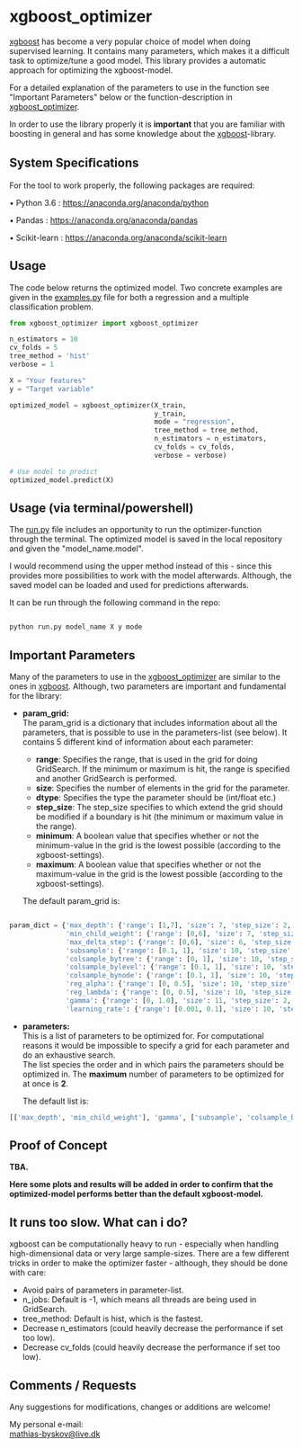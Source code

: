 # xgboost_optimizer

[xgboost](https://xgboost.readthedocs.io/en/latest/) has become a very popular choice of model when doing supervised learning. It contains many parameters, which makes it a difficult task to optimize/tune a good model. This library provides a automatic approach for optimizing the xgboost-model.

For a detailed explanation of the parameters to use in the function see "Important Parameters" below or the function-description in [xgboost_optimizer](https://github.com/mathiasbyskov/xgboost_optimizer/blob/master/xgboost_optimizer.py).

In order to use the library properly it is **important** that you are familiar with boosting in general and has some knowledge about the [xgboost](https://xgboost.readthedocs.io/en/latest/)-library.

## System Speciﬁcations 
For the tool to work properly, the following packages are required:

• Python 3.6 : https://anaconda.org/anaconda/python

• Pandas : https://anaconda.org/anaconda/pandas

• Scikit-learn : https://anaconda.org/anaconda/scikit-learn

## Usage

The code below returns the optimized model. Two concrete examples are given in the [examples.py](https://github.com/mathiasbyskov/xgboost_optimizer/blob/master/example.py) file for both a regression and a multiple classification problem.

```python
from xgboost_optimizer import xgboost_optimizer

n_estimators = 10
cv_folds = 5
tree_method = 'hist'
verbose = 1

X = "Your features"
y = "Target variable"

optimized_model = xgboost_optimizer(X_train, 
                                    y_train, 
                                    mode = "regression", 
                                    tree_method = tree_method,
                                    n_estimators = n_estimators, 
                                    cv_folds = cv_folds, 
                                    verbose = verbose)

# Use model to predict
optimized_model.predict(X)

```

## Usage (via terminal/powershell)

The [run.py](https://github.com/mathiasbyskov/xgboost_optimizer/blob/master/run.py) file includes an opportunity to run the optimizer-function through the terminal. The optimized model is saved in the local repository and given the "model_name.model". 

I would recommend using the upper method instead of this - since this provides more possibilities to work with the model afterwards. Although, the saved model can be loaded and used for predictions afterwards.

It can be run through the following command in the repo:

```bash

python run.py model_name X y mode

```

## Important Parameters
Many of the parameters to use in the [xgboost_optimizer](https://github.com/mathiasbyskov/xgboost_optimizer/blob/master/xgboost_optimizer.py) are similar to the ones in [xgboost](https://xgboost.readthedocs.io/en/latest/). Although, two parameters are important and fundamental for the library:

- **param_grid:**     
The param_grid is a dictionary that includes information about all the parameters, that is possible to use in the parameters-list (see below). It contains 5 different kind of information about each parameter:
    - **range**: Specifies the range, that is used in the grid for doing GridSearch. If the minimum or maximum is hit, the range is specified and another GridSearch is performed.
    - **size**: Specifies the number of elements in the grid for the parameter.
    - **dtype**: Specifies the type the parameter should be (int/float etc.)
    - **step_size**: The step_size specifies to which extend the grid should be modified if a boundary is hit (the minimum or maximum value in the range).
    - **minimum**: A boolean value that specifies whether or not the minimum-value in the grid is the lowest possible (according to the xgboost-settings).
    - **maximum**: A boolean value that specifies whether or not the maximum-value in the grid is the lowest possible (according to the xgboost-settings).

    The default param_grid is:
```python

param_dict = {'max_depth': {'range': [1,7], 'size': 7, 'step_size': 2, 'dtype': int, 'minimum': True, 'maximum': False},
              'min_child_weight': {'range': [0,6], 'size': 7, 'step_size': 2, 'dtype': int, 'minimum': True, 'maximum': False},
              'max_delta_step': {'range': [0,6], 'size': 6, 'step_size': 2, 'dtype': int, 'minimum': True, 'maximum': False},
              'subsample': {'range': [0.1, 1], 'size': 10, 'step_size': None, 'dtype': float, 'minimum': True, 'maximum': True},
              'colsample_bytree': {'range': [0, 1], 'size': 10, 'step_size': None, 'dtype': float, 'minimum': True, 'maximum': True},
              'colsample_bylevel': {'range': [0.1, 1], 'size': 10, 'step_size': None, 'dtype': float, 'minimum': True, 'maximum': True},
              'colsample_bynode': {'range': [0.1, 1], 'size': 10, 'step_size': None, 'dtype': float, 'minimum': True, 'maximum': True},
              'reg_alpha': {'range': [0, 0.5], 'size': 10, 'step_size': 5, 'dtype': float, 'minimum': True, 'maximum': False},
              'reg_lambda': {'range': [0, 0.5], 'size': 10, 'step_size': 5, 'dtype': float, 'minimum': True, 'maximum': False},
              'gamma': {'range': [0, 1.0], 'size': 11, 'step_size': 2, 'dtype': float, 'minimum': True, 'maximum': False},
              'learning_rate': {'range': [0.001, 0.1], 'size': 10, 'step_size': 2, 'dtype': float, 'minimum': False, 'maximum': False}}

```
 
- **parameters:**    
This is a list of parameters to be optimized for. For computational reasons it would be impossible to specify a grid for each parameter and do an exhaustive search.   
The list species the order and in which pairs the parameters should be optimized in. The **maximum** number of parameters to be optimized for at once is **2**.

  The default list is: 

```python
[['max_depth', 'min_child_weight'], 'gamma', ['subsample', 'colsample_bytree'], 'reg_alpha', 'learning_rate']
```



## Proof of Concept
**TBA.**

**Here some plots and results will be added in order to confirm that the optimized-model performs better than the default xgboost-model.**

## It runs too slow. What can i do?
xgboost can be computationally heavy to run - especially when handling high-dimensional data or very large sample-sizes. There are a few different tricks in order to make the optimizer faster - although, they should be done with care:

- Avoid pairs of parameters in parameter-list.
- n_jobs: Default is -1, which means all threads are being used in GridSearch.
- tree_method: Default is hist, which is the fastest. 
- Decrease n_estimators (could heavily decrease the performance if set too low).
- Decrease cv_folds (could heavily decrease the performance if set too low).


## Comments / Requests
Any suggestions for modifications, changes or additions are welcome! 

My personal e-mail:    
[mathias-byskov@live.dk](mailto:mathias-byskov@live.dk)